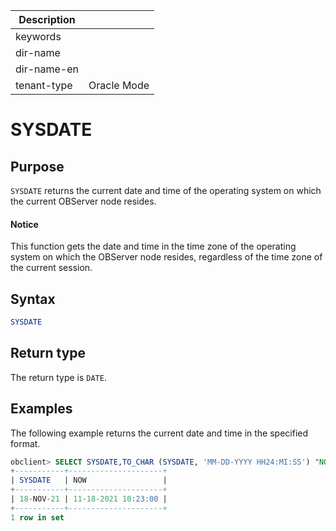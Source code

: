 | Description   |                 |
|---------------|-----------------|
| keywords      |                 |
| dir-name      |                 |
| dir-name-en   |                 |
| tenant-type   | Oracle Mode     |

# SYSDATE

## Purpose

`SYSDATE` returns the current date and time of the operating system on which the current OBServer node resides.

  <main id="notice" type='notice'>
    <h4>Notice</h4>
    <p>This function gets the date and time in the time zone of the operating system on which the OBServer node resides, regardless of the time zone of the current session. </p>
  </main>

## Syntax

```sql
SYSDATE
```

## Return type

The return type is `DATE`.

## Examples

The following example returns the current date and time in the specified format.

```sql
obclient> SELECT SYSDATE,TO_CHAR (SYSDATE, 'MM-DD-YYYY HH24:MI:SS') "NOW" FROM DUAL;
+-----------+---------------------+
| SYSDATE   | NOW                 |
+-----------+---------------------+
| 18-NOV-21 | 11-18-2021 10:23:00 |
+-----------+---------------------+
1 row in set
```
